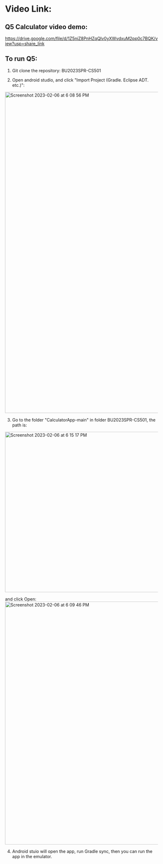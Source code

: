   # Video Link:
## Q5 Calculator video demo:
https://drive.google.com/file/d/1Z5niZ8PnHZqQIv0yXWvdxuM2pp0c7BQK/view?usp=share_link 

## To run Q5:
1. Git clone the repository: BU2023SPR-CS501

2. Open android studio, and click "Import Project (Gradle. Eclipse ADT. etc.)":
<img width="1059" alt="Screenshot 2023-02-06 at 6 08 56 PM" src="https://user-images.githubusercontent.com/36748450/217108261-2ad08850-5cdb-47e8-b7e6-ae05860264e1.png">

3. Go to the folder "CalculatorApp-main" in folder BU2023SPR-CS501, the path is:
 <img width="529" alt="Screenshot 2023-02-06 at 6 15 17 PM" src="https://user-images.githubusercontent.com/36748450/217108801-6c41e0e4-3595-48ed-b4c3-fcc009735786.png">

and click Open:
<img width="801" alt="Screenshot 2023-02-06 at 6 09 46 PM" src="https://user-images.githubusercontent.com/36748450/217108410-d76adf14-2e12-4bab-a6ba-98194e81aa8c.png">


4. Android stuio will open the app, run Gradle sync, then you can run the app in the emulator.
